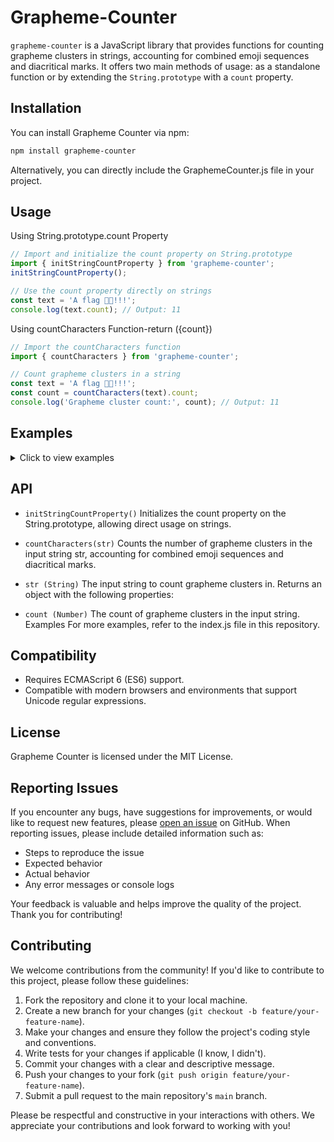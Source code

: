 # Grapheme-Counter

`grapheme-counter` is a JavaScript library that provides functions for counting grapheme clusters in strings, accounting for combined emoji sequences and diacritical marks. It offers two main methods of usage: as a standalone function or by extending the `String.prototype` with a `count` property.

## Installation

You can install Grapheme Counter via npm:

```bash
npm install grapheme-counter
```
Alternatively, you can directly include the GraphemeCounter.js file in your project.

## Usage

Using String.prototype.count Property
```js
// Import and initialize the count property on String.prototype
import { initStringCountProperty } from 'grapheme-counter';
initStringCountProperty();

// Use the count property directly on strings
const text = 'A flag 🏳️‍🌈!!!';
console.log(text.count); // Output: 11
```
Using countCharacters Function-return ({count})
```js
// Import the countCharacters function
import { countCharacters } from 'grapheme-counter';

// Count grapheme clusters in a string
const text = 'A flag 🏳️‍🌈!!!';
const count = countCharacters(text).count;
console.log('Grapheme cluster count:', count); // Output: 11
```


## Examples
<details>
  <summary>Click to view examples</summary>

  <pre><code class="language-javascript">
    const examples = {
        Greek: "Γειά σου Κόσμε",// 14
        Korean: "안녕하세요 세상",// 8
        Hebrew: "שלום עולם",// 9
        Arabic: "مرحبا بالعالم",// 13
        Russian: "Привет, мир",// 11
        Japanese: "こんにちは、世界",// 8
        Chinese: "你好，世界",// 5
        RainbowFlag: "🏳️‍🌈",// 1
        Family: "👨‍👩‍👧‍👦👨‍👨‍👧‍👧👩‍👩‍👦‍👦👩‍👧‍👧👨‍👦‍👦",// 5
        Man: "👨‍",// 1
        Text: "tex  t",// 6
        Click: "̰Click",// 5
        Gujarati: "જૂની ગુજરાતી",// 7
        Sinhala: "දන්නවා",//
        Dream: "rêve",// 4
        Math: "∀x ∈ ℝ: ∑(x_i) = ∫(f(x) dx)",// 27
        EgyptianHieroglyphs: "𓇓𓏏𓈖𓂋 𓆣𓍑𓆓𓎛",// 9
        WavingIntlFlag1:"\ud83c\udff4\udb40\udc67\udb40\udc62\udb40\udc65\udb40\udc6e\udb40\udc67\udb40\udc7f",// 1
        WavingIntlFlag2:"🏴",// 1
        BlackFlag: "🏴",// 1
        testSinhala: "ඐ" // 1
    };

    for (const [language, str] of Object.entries(examples)) {
         console.log(`${language}: ${str}:\n ${str.count}`);
    }

  </code></pre>
</details>

## API

* `initStringCountProperty()`
Initializes the count property on the String.prototype, allowing direct usage on strings.

* `countCharacters(str)`
Counts the number of grapheme clusters in the input string str, accounting for combined emoji sequences and diacritical marks.

* `str (String)`
The input string to count grapheme clusters in.
Returns an object with the following properties:

* `count (Number)`
The count of grapheme clusters in the input string.
Examples
For more examples, refer to the index.js file in this repository.

## Compatibility
* Requires ECMAScript 6 (ES6) support.
* Compatible with modern browsers and environments that support Unicode regular expressions.
## License
Grapheme Counter is licensed under the MIT License.


## Reporting Issues

If you encounter any bugs, have suggestions for improvements, or would like to request new features, please [open an issue](link-to-issues) on GitHub. When reporting issues, please include detailed information such as:

- Steps to reproduce the issue
- Expected behavior
- Actual behavior
- Any error messages or console logs

Your feedback is valuable and helps improve the quality of the project. Thank you for contributing!



## Contributing

We welcome contributions from the community! If you'd like to contribute to this project, please follow these guidelines:

1. Fork the repository and clone it to your local machine.
2. Create a new branch for your changes (`git checkout -b feature/your-feature-name`).
3. Make your changes and ensure they follow the project's coding style and conventions.
4. Write tests for your changes if applicable (I know, I didn't).
5. Commit your changes with a clear and descriptive message.
6. Push your changes to your fork (`git push origin feature/your-feature-name`).
7. Submit a pull request to the main repository's `main` branch.

Please be respectful and constructive in your interactions with others. We appreciate your contributions and look forward to working with you!
